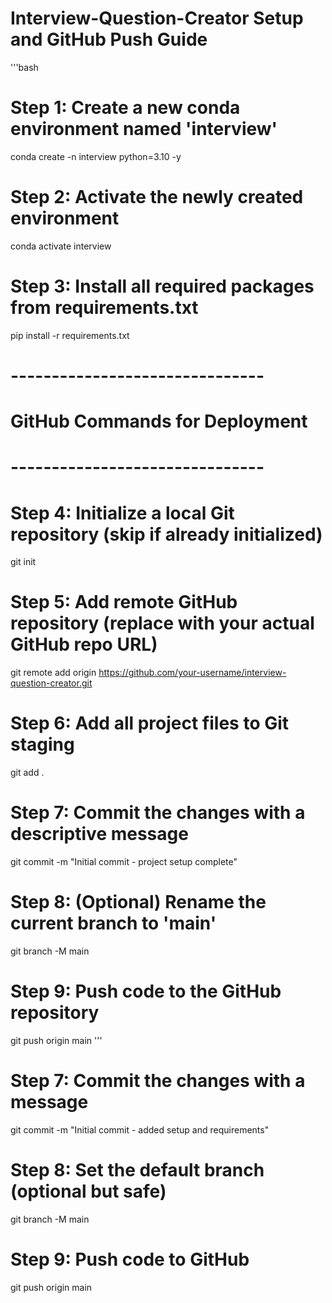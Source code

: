 # Interview-Question-Creator Setup and GitHub Push Guide

'''bash
# Step 1: Create a new conda environment named 'interview'
conda create -n interview python=3.10 -y

# Step 2: Activate the newly created environment
conda activate interview

# Step 3: Install all required packages from requirements.txt
pip install -r requirements.txt

# -------------------------------
# GitHub Commands for Deployment
# -------------------------------

# Step 4: Initialize a local Git repository (skip if already initialized)
git init

# Step 5: Add remote GitHub repository (replace with your actual GitHub repo URL)
git remote add origin https://github.com/your-username/interview-question-creator.git

# Step 6: Add all project files to Git staging
git add .

# Step 7: Commit the changes with a descriptive message
git commit -m "Initial commit - project setup complete"

# Step 8: (Optional) Rename the current branch to 'main'
git branch -M main

# Step 9: Push code to the GitHub repository
git push origin main
'''


# Step 7: Commit the changes with a message
git commit -m "Initial commit - added setup and requirements"

# Step 8: Set the default branch (optional but safe)
git branch -M main

# Step 9: Push code to GitHub
git push origin main
